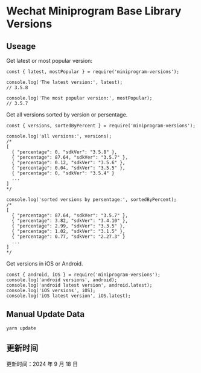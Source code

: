 
# Wechat Miniprogram Base Library Versions

## Useage

Get latest or most popular version:

```;
const { latest, mostPopular } = require('miniprogram-versions');

console.log('The latest version:', latest);
// 3.5.8

console.log('The most popular version:', mostPopular);
// 3.5.7

```

Get all versions sorted by version or persentage.

```
const { versions, sortedByPercent } = require('miniprogram-versions');

console.log('all versions:', versions);
/*
[
  { "percentage": 0, "sdkVer": "3.5.8" },
  { "percentage": 87.64, "sdkVer": "3.5.7" },
  { "percentage": 0.12, "sdkVer": "3.5.6" },
  { "percentage": 0.04, "sdkVer": "3.5.5" },
  { "percentage": 0, "sdkVer": "3.5.4" }
  ...
]
*/

console.log('sorted versions by persentage:', sortedByPercent);
/*
[
  { "percentage": 87.64, "sdkVer": "3.5.7" },
  { "percentage": 3.82, "sdkVer": "3.4.10" },
  { "percentage": 2.99, "sdkVer": "3.3.5" },
  { "percentage": 1.02, "sdkVer": "3.1.5" },
  { "percentage": 0.77, "sdkVer": "2.27.3" }
  ...
]
*/
```

Get versions in iOS or Android.

```
const { android, iOS } = require('miniprogram-versions');
console.log('android versions', android);
console.log('android latest version', android.latest);
console.log('iOS versions', iOS);
console.log('iOS latest version', iOS.latest);
```

## Manual Update Data

```
yarn update
```

## 更新时间

更新时间：2024 年 9 月 18 日
